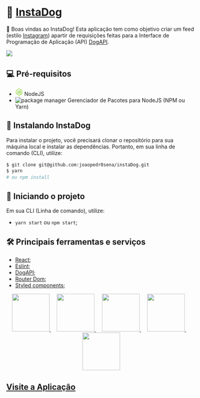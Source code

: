 # :dog: [InstaDog](https://insta-dog.vercel.app/)

:wave: Boas vindas ao InstaDog! Esta aplicação tem como objetivo criar um feed (estilo [Instagram](https://www.instagram.com/)) apartir de requisições feitas para a Interface de Programação de Aplicação (API) [DogAPI](https://dog.ceo/dog-api/).

<img src="https://user-images.githubusercontent.com/85967112/207317084-64a59efa-2b26-4fe9-83a5-ffb0b13ba082.png"/>

## :computer: Pré-requisitos

- <img src="https://raw.githubusercontent.com/devicons/devicon/master/icons/nodejs/nodejs-original.svg" alt="nodejs" width="20" height="20"/> NodeJS
- <img src="https://raw.githubusercontent.com/gurayyarar/NodeJsPackageManager/master/images/app.png" alt="package manager" width="20" height="20"/> Gerenciador de Pacotes para NodeJS (NPM ou Yarn)

## :page_facing_up: Instalando InstaDog
Para instalar o projeto, você precisará clonar o repositório para sua máquina local e instalar as dependências. Portanto, em sua linha de comando (CLI), utilize:
```bash
$ git clone git@github.com:joaopedr0sena/instaDog.git
$ yarn
# ou npm install
```

## :rocket: Iniciando o projeto
Em sua CLI (Linha de comando), utilize:
- `yarn start` ou `npm start`;

## :hammer_and_wrench: Principais ferramentas e serviços
- [React](https://pt-br.reactjs.org/);
- [Eslint](https://eslint.org/);
- [DogAPI](https://dog.ceo/dog-api/);
- [Router Dom](https://reactrouter.com/en/main);
- [Styled components](https://styled-components.com/);

<div align="center">
  <a href="https://pt-br.reactjs.org/">
    <img height="100" width="100" src="https://cdn.jsdelivr.net/gh/devicons/devicon/icons/react/react-original.svg"/> 
  </a>
  &nbsp;&nbsp;&nbsp;
  <a href="https://eslint.org/">
    <img height="100" width="100" src="https://cdn.jsdelivr.net/gh/devicons/devicon/icons/eslint/eslint-original.svg" />
  </a>
  &nbsp;&nbsp;&nbsp;
  <a href="https://dog.ceo/dog-api/">
    <img height="100" width="100" src="https://dog.ceo/img/dog-api-logo.svg" />
  </a>
  &nbsp;&nbsp;&nbsp;
  <a href="https://reactrouter.com/en/main">
    <img height="100" width="100" src="https://seekicon.com/free-icon-download/react-router_1.svg" />
  </a>
  &nbsp;&nbsp;&nbsp;
  <a href="https://styled-components.com/">
    <img height="100" width="100" src="https://raw.githubusercontent.com/styled-components/brand/master/styled-components.png" />
  </a>
</div>

## [Visite a Aplicação](https://insta-dog.vercel.app/)
